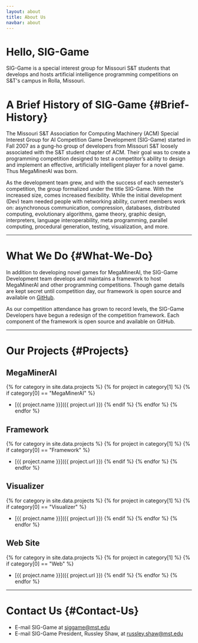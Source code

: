 ```yaml
---
layout: about
title: About Us
navbar: about
---
```


<div class="jumbotron">
  <h1>Hello, SIG-Game</h1>
  <p>
    SIG-Game is a special interest group for Missouri S&amp;T
    students that develops and hosts artificial intelligence
    programming competitions on S&amp;T's campus in Rolla,
    Missouri.
  </p>
</div>

A Brief History of SIG-Game  {#Brief-History}
===========================

The Missouri S&amp;T Association for Computing Machinery (ACM)
Special Interest Group for AI Competition Game Development
(SIG-Game) started in Fall 2007 as a gung-ho group of developers
from Missouri S&amp;T loosely associated with the S&amp;T
student chapter of ACM. Their goal was to create a programming
competition designed to test a competitor’s ability to design
and implement an effective, artificially intelligent player for a
novel game. Thus MegaMinerAI was born.

As the development team grew, and with the success of each
semester’s competition, the group formalized under the title
SIG-Game. With the increased size, comes increased
flexibility. While the initial development (Dev) team needed people
with networking ability, current members work on: asynchronous
communication, compression, databases, distributed computing,
evolutionary algorithms, game theory, graphic design, interpreters,
language interoperability, meta programming, parallel computing,
procedural generation, testing, visualization, and more.

<hr>

What We Do  {#What-We-Do}
==========

In addition to developing novel games for MegaMinerAI, the
SIG-Game Development team develops and maintains a framework to
host MegaMinerAI and other programming competitions. Though game
details are kept secret until competition day, our framework is
open source and available
on <a target="_blank" href="https://github.com/siggame">GitHub</a>.


As our competition attendance has grown to record levels, the SIG-Game
Developers have begun a redesign of the competition framework. Each
component of the framework is open source and available on GitHub.

<hr>

Our Projects  {#Projects}
============

MegaMinerAI
-----------
{% for category in site.data.projects %}
  {% for project in category[1] %}
    {% if category[0] == "MegaMinerAI" %}
* [{{ project.name }}]({{ project.url }})
    {% endif %}
  {% endfor %}
{% endfor %}

Framework
---------
{% for category in site.data.projects %}
  {% for project in category[1] %}
    {% if category[0] == "Framework" %}
* [{{ project.name }}]({{ project.url }})
    {% endif %}
  {% endfor %}
{% endfor %}

Visualizer
----------
{% for category in site.data.projects %}
  {% for project in category[1] %}
    {% if category[0] == "Visualizer" %}
* [{{ project.name }}]({{ project.url }})
    {% endif %}
  {% endfor %}
{% endfor %}

Web Site
--------
{% for category in site.data.projects %}
  {% for project in category[1] %}
    {% if category[0] == "Web" %}
* [{{ project.name }}]({{ project.url }})
    {% endif %}
  {% endfor %}
{% endfor %}

<hr>

Contact Us  {#Contact-Us}
==========

* E-mail SIG-Game at [siggame@mst.edu](mailto:siggame@gmail.com)
* E-mail SIG-Game President, Russley Shaw, at [russley.shaw@mst.edu](mailto:russley.shaw@mst.edu)
